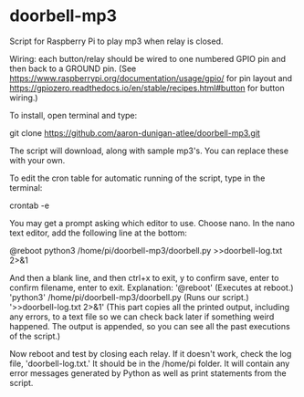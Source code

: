 # doorbell-mp3
Script for Raspberry Pi to play mp3 when relay is closed.

Wiring: each button/relay should be wired to one numbered GPIO pin and then back to a GROUND pin.  (See https://www.raspberrypi.org/documentation/usage/gpio/ for pin layout and https://gpiozero.readthedocs.io/en/stable/recipes.html#button for button wiring.)

To install, open terminal and type:

git clone https://github.com/aaron-dunigan-atlee/doorbell-mp3.git

The script will download, along with sample mp3's. You can replace these with your own. 

To edit the cron table for automatic running of the script, type in the terminal:

crontab -e

You may get a prompt asking which editor to use.  Choose nano.
In the nano text editor, add the following line at the bottom:

@reboot python3 /home/pi/doorbell-mp3/doorbell.py >>doorbell-log.txt 2>&1

And then a blank line, and then ctrl+x to exit, y to confirm save, enter to confirm filename, enter to exit.
Explanation:
'@reboot' (Executes at reboot.)
'python3' /home/pi/doorbell-mp3/doorbell.py (Runs our script.)
'>>doorbell-log.txt 2>&1' (This part copies all the printed output, including any errors, to a text file so we can check back later if something weird happened. The output is appended, so you can see all the past executions of the script.)

Now reboot and test by closing each relay.
If it doesn't work, check the log file, 'doorbell-log.txt.'  It should be in the /home/pi folder.  It will contain any error messages generated by Python as well as print statements from the script.
